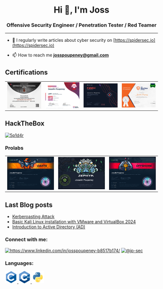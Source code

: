 <h1 align="center">Hi 👋, I'm Joss</h1>
<h3 align="center">Offensive Security Engineer / Penetration Tester / Red Teamer</h3>

---

- 📝 I regularly write articles about cyber security on [https://spidersec.io](https://spidersec.io)

- 📫 How to reach me **josspoupeney@gmail.com**
  
## Certifications
<table>
  <tr>
    <td><img src="https://github.com/josspo/josspo/blob/main/cert%20img/crtp.png" alt="CRTP" width="300"></td>
    <td><img src="https://github.com/josspo/josspo/blob/main/cert%20img/ejpt.png?raw=true" alt="eJPT" width="300"></td>
    <td><img src="https://github.com/josspo/josspo/blob/main/cert%20img/cbbh.png?raw=true" alt="CBBH" width="300"></td>
    <td><img src="https://github.com/josspo/josspo/blob/main/cert%20img/cap.png?raw=true" alt="CBBH" width="300"></td>
  </tr>
</table>


## HackTheBox
[ ![5p1d4r](https://www.hackthebox.eu/badge/image/515499)](https://www.hackthebox.eu/home/users/profile/515499)

### Prolabs
<table>
  <tr>
    <td><img src="https://github.com/josspo/josspo/blob/main/cert%20img/Dante-1.png?raw=true" alt="Dante" width="300"></td>
    <td><img src="https://github.com/josspo/josspo/blob/main/cert%20img/zephyr.png?raw=true" alt="Zephyr" width="300"></td>
    <td><img src="https://github.com/josspo/josspo/blob/main/cert%20img/offshore.png?raw=true" alt="Offshore" width="300"></td>
  </tr>
</table>


## Last Blog posts
<!-- BLOG-POST-LIST:START -->
- [Kerberoasting Attack](https://medium.com/@jp-sec/kerberoasting-attack-a735eb6067f1?source=rss-b99e3a5eda81------2)
- [Basic Kali Linux installation with VMware and VirtualBox 2024](https://medium.com/@jp-sec/basic-kali-linux-installation-with-vmware-and-virtualbox-2024-16c764c6aa9c?source=rss-b99e3a5eda81------2)
- [Introduction to Active Directory &lpar;AD&rpar;](https://medium.com/@jp-sec/introduction-to-active-directory-ad-e58297d83b75?source=rss-b99e3a5eda81------2)
<!-- BLOG-POST-LIST:END -->

<h3 align="left">Connect with me:</h3>
<p align="left">
<a href="https://www.linkedin.com/in/josspoupeney-b8517b174/" target="blank"><img align="center" src="https://raw.githubusercontent.com/rahuldkjain/github-profile-readme-generator/master/src/images/icons/Social/linked-in-alt.svg" alt="https://www.linkedin.com/in/josspoupeney-b8517b174/" height="30" width="40" /></a>
<a href="https://medium.com/@jp-sec" target="blank"><img align="center" src="https://raw.githubusercontent.com/rahuldkjain/github-profile-readme-generator/master/src/images/icons/Social/medium.svg" alt="@jp-sec" height="30" width="40" /></a>
</p>

<h3 align="left">Languages:</h3>
<p align="left"> <a href="https://www.cprogramming.com/" target="_blank" rel="noreferrer"> <img src="https://raw.githubusercontent.com/devicons/devicon/master/icons/c/c-original.svg" alt="c" width="40" height="40"/> </a> <a href="https://www.w3schools.com/cs/" target="_blank" rel="noreferrer"> <img src="https://raw.githubusercontent.com/devicons/devicon/master/icons/cplusplus/cplusplus-original.svg" alt="csharp" width="40" height="40"/> </a> <a href="https://www.python.org" target="_blank" rel="noreferrer"> <img src="https://raw.githubusercontent.com/devicons/devicon/master/icons/python/python-original.svg" alt="python" width="40" height="40"/> </a> </p>
